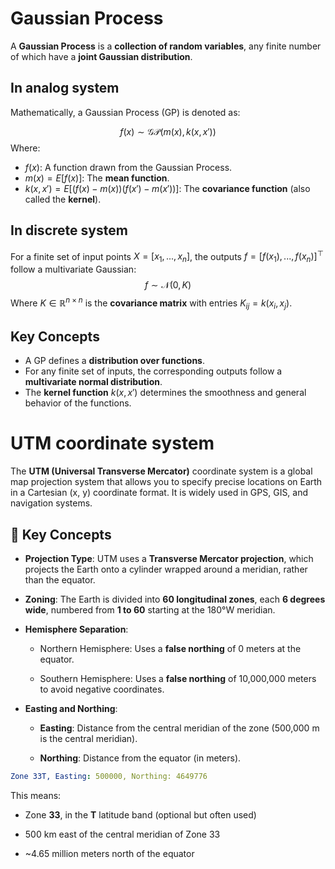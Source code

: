 # Gaussian Process
A **Gaussian Process** is a **collection of random variables**, any finite number of which have a **joint Gaussian distribution**.

## In analog system
Mathematically, a Gaussian Process (GP) is denoted as:

$$
f(x) \sim \mathcal{GP}(m(x), k(x, x'))
$$
Where:
- $f(x)$: A function drawn from the Gaussian Process.
- $m(x) = E[f(x)]$: The **mean function**.
- $k(x, x') = E[(f(x) - m(x)) (f(x') - m(x'))]$: The **covariance function** (also called the **kernel**).

## In discrete system
For a finite set of input points $X=[x_{1},...,x_{n}]$, the outputs $f=[f(x_{1}),...,f(x_{n})]^{⊤}$ follow a multivariate Gaussian:
$$
f \sim \mathcal{N}(0, K)
$$
Where $K \in \mathbb{R}^{n \times n}$ is the **covariance matrix** with entries $K_{ij} = k(x_{i}, x_{j})$.

## Key Concepts

- A GP defines a **distribution over functions**.
- For any finite set of inputs, the corresponding outputs follow a **multivariate normal distribution**.
- The **kernel function** $k(x, x')$ determines the smoothness and general behavior of the functions.

# UTM coordinate system

The **UTM (Universal Transverse Mercator)** coordinate system is a global map projection system that allows you to specify precise locations on Earth in a Cartesian (x, y) coordinate format. It is widely used in GPS, GIS, and navigation systems.
## 🔹 Key Concepts

- **Projection Type**: UTM uses a **Transverse Mercator projection**, which projects the Earth onto a cylinder wrapped around a meridian, rather than the equator.
    
- **Zoning**: The Earth is divided into **60 longitudinal zones**, each **6 degrees wide**, numbered from **1 to 60** starting at the 180°W meridian.
    
- **Hemisphere Separation**:
    
    - Northern Hemisphere: Uses a **false northing** of 0 meters at the equator.
        
    - Southern Hemisphere: Uses a **false northing** of 10,000,000 meters to avoid negative coordinates.
        
- **Easting and Northing**:
    
    - **Easting**: Distance from the central meridian of the zone (500,000 m is the central meridian).
        
    - **Northing**: Distance from the equator (in meters).
```yaml
Zone 33T, Easting: 500000, Northing: 4649776
```
This means:

- Zone **33**, in the **T** latitude band (optional but often used)
    
- 500 km east of the central meridian of Zone 33
    
- ~4.65 million meters north of the equator